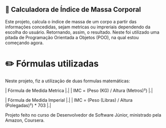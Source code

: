 ## 🧮 Calculadora de Índice de Massa Corporal

Este projeto, calcula o índice de massa de um corpo a partir das informações concedidas, sejam metricas ou impreriais dependendo da escolha do usuário. Retornando, assim, o resultado.
Neste foi utilizado uma pitada de Programação Orientada a Objetos (POO), na qual estou começando agora.

# ✏️ Fórmulas utilizadas

Neste projeto, fiz a utilização de duas formulas matemáticas:

| Fórmula de Medida Metrica |.|
| IMC = (Peso (KG) / Altura (Metros)²) |.|

| Fórmula de Medida Imperial |.|
| IMC = (Peso (Libras) / Altura (Polegadas)²) * 703 |.|


Projeto feito no curso de Desenvolvedor de Software Júnior, ministrado pela Amazon, Coursera.

